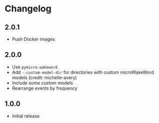 # Changelog

## 2.0.1

- Push Docker images

## 2.0.0

- Use `pymicro-wakeword`
- Add `--custom-model-dir` for directories with custom microWakeWord models (credit: michelle-avery)
- Include some custom models
- Rearrange events by frequency

## 1.0.0

- Initial release

